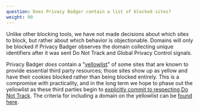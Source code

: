 ```yaml
---
question: Does Privacy Badger contain a list of blocked sites?
weight: 90
---
```


Unlike other blocking tools, we have not made decisions about which sites to block, but rather about which behavior is objectionable. Domains will only be blocked if Privacy Badger observes the domain collecting unique identifiers after it was sent Do Not Track and Global Privacy Control signals.

Privacy Badger _does_ contain a "[yellowlist](https://github.com/EFForg/privacybadger/blob/master/src/data/yellowlist.txt)" of some sites that are known to provide essential third party resources; those sites show up as yellow and have their cookies blocked rather than being blocked entirely. This is a compromise with practicality, and in the long term we hope to phase out the yellowlist as these third parties begin to [explicitly commit to respecting Do Not Track](https://www.eff.org/dnt-policy). The criteria for including a domain on the yellowlist can be [found here](https://github.com/EFForg/privacybadger/blob/master/doc/yellowlist-criteria.md).
